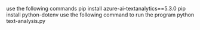 use  the following commands
pip install azure-ai-textanalytics==5.3.0
pip install python-dotenv
use the following command to run the program
python text-analysis.py

